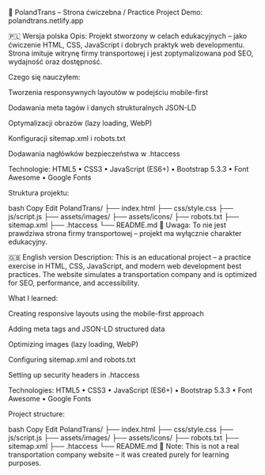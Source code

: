 🚛 PolandTrans – Strona ćwiczebna / Practice Project
Demo: polandtrans.netlify.app

🇵🇱 Wersja polska
Opis:
Projekt stworzony w celach edukacyjnych – jako ćwiczenie HTML, CSS, JavaScript i dobrych praktyk web developmentu. Strona imituje witrynę firmy transportowej i jest zoptymalizowana pod SEO, wydajność oraz dostępność.

Czego się nauczyłem:

Tworzenia responsywnych layoutów w podejściu mobile-first

Dodawania meta tagów i danych strukturalnych JSON-LD

Optymalizacji obrazów (lazy loading, WebP)

Konfiguracji sitemap.xml i robots.txt

Dodawania nagłówków bezpieczeństwa w .htaccess

Technologie:
HTML5 • CSS3 • JavaScript (ES6+) • Bootstrap 5.3.3 • Font Awesome • Google Fonts

Struktura projektu:

bash
Copy
Edit
PolandTrans/
├── index.html
├── css/style.css
├── js/script.js
├── assets/images/
├── assets/icons/
├── robots.txt
├── sitemap.xml
├── .htaccess
└── README.md
📌 Uwaga: To nie jest prawdziwa strona firmy transportowej – projekt ma wyłącznie charakter edukacyjny.

🇬🇧 English version
Description:
This is an educational project – a practice exercise in HTML, CSS, JavaScript, and modern web development best practices. The website simulates a transportation company and is optimized for SEO, performance, and accessibility.

What I learned:

Creating responsive layouts using the mobile-first approach

Adding meta tags and JSON-LD structured data

Optimizing images (lazy loading, WebP)

Configuring sitemap.xml and robots.txt

Setting up security headers in .htaccess

Technologies:
HTML5 • CSS3 • JavaScript (ES6+) • Bootstrap 5.3.3 • Font Awesome • Google Fonts

Project structure:

bash
Copy
Edit
PolandTrans/
├── index.html
├── css/style.css
├── js/script.js
├── assets/images/
├── assets/icons/
├── robots.txt
├── sitemap.xml
├── .htaccess
└── README.md
📌 Note: This is not a real transportation company website – it was created purely for learning purposes.
